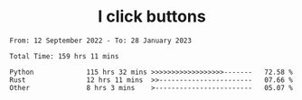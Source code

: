 <h1 align="center">
I click buttons
</h1>

<!--START_SECTION:waka-->

```text
From: 12 September 2022 - To: 28 January 2023

Total Time: 159 hrs 11 mins

Python             115 hrs 32 mins >>>>>>>>>>>>>>>>>>-------   72.58 %
Rust               12 hrs 11 mins  >>-----------------------   07.66 %
Other              8 hrs 3 mins    >------------------------   05.07 %
```

<!--END_SECTION:waka-->
